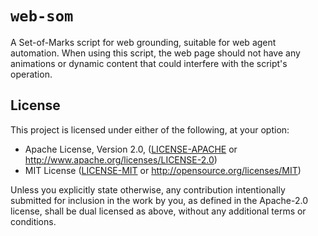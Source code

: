 # `web-som`

A Set-of-Marks script for web grounding, suitable for web agent automation.
When using this script, the web page should not have any animations or dynamic content that could interfere with the
script's operation.

## License

This project is licensed under either of the following, at your option:

- Apache License, Version 2.0, ([LICENSE-APACHE](LICENSE-APACHE) or http://www.apache.org/licenses/LICENSE-2.0)
- MIT License ([LICENSE-MIT](LICENSE-MIT) or http://opensource.org/licenses/MIT)

Unless you explicitly state otherwise, any contribution intentionally submitted for inclusion in the work by you,
as defined in the Apache-2.0 license, shall be dual licensed as above, without any additional terms or conditions.
